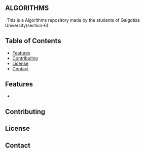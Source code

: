 ## ALGORITHMS

-This is a Algorithms repository made by the students of Galgotias University(section-6).
## Table of Contents
- [Features](#features)
- [Contributing](#contributing)
- [License](#license)
- [Contact](#contact)

## Features
-

## Contributing


## License


## Contact
